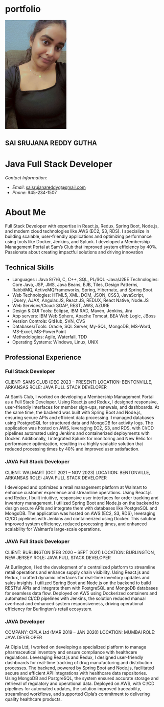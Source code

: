# portfolio
<img src="pp.jpeg" width=200 heigh=200>


## SAI SRUJANA REDDY GUTHA
# Java Full Stack Developer

*Contact Information*:
- *Email*: saisrujanareddyg@gmail.com
- *Phone*: 945-234-1507


# About Me
Full Stack Developer with expertise in React.js, Redux, Spring Boot, Node.js, and modern cloud technologies like AWS (EC2, S3, RDS). I specialize in building scalable, user-friendly applications and optimizing performance using tools like Docker, Jenkins, and Splunk. I developed a Membership Management Portal at Sam’s Club that improved system efficiency by 40%. Passionate about creating impactful solutions and driving innovation

## Technical Skills
- Languages	: Java 8/7/6, C, C++, SQL, PL/SQL
-Java/J2EE Technologies:	Core Java, JSP, JMS, Java Beans, EJB, Tiles, Design Patterns, RabbitMQ, ActiveMQFrameworks, Spring, Hibernate, and Spring Boot.
- Web Technologies:	HTML5, XML, DOM, JSON, CSS3, JavaScript, jQuery, AJAX, Angular.JS, React.JS, REDUX, React Native, Node.JS
- Web Services/Cloud:	SOAP, REST, AWS, AZURE
- Design & GUI Tools:	Eclipse, IBM RAD, Maven, Jenkins, Jira
- App servers:	IBM Web Sphere, Apache Tomcat, BEA Web Logic, JBoss
- Version Controls:	GitHub, SVN, CVS
- Databases/Tools:	Oracle, SQL Server, My-SQL, MongoDB, MS-Word, MS-Excel, MS-PowerPoint
- Methodologies:	 	Agile, Waterfall, TDD
- Operating Systems:	Windows, Linux, UNIX 


## Professional Experience

### Full Stack Developer 
CLIENT: SAMS CLUB (DEC 2023 – PRESENT) LOCATION: BENTONVILLE, ARKANSAS ROLE: JAVA FULL STACK DEVELOPER

At Sam’s Club, I worked on developing a Membership Management Portal as a Full Stack Developer. Using React.js and Redux, I designed responsive, user-friendly interfaces for member sign-ups, renewals, and dashboards. At the same time, the backend was built with Spring Boot and Node.js, ensuring secure APIs and efficient data processing. I managed databases using PostgreSQL for structured data and MongoDB for activity logs. The application was hosted on AWS, leveraging EC2, S3, and RDS, with CI/CD pipelines automated using Jenkins and containerized deployments with Docker. Additionally, I integrated Splunk for monitoring and New Relic for performance optimization, resulting in a highly scalable solution that reduced processing times by 40% and improved user satisfaction.

### JAVA Full Stack Developer
CLIENT: WALMART (OCT 2021 – NOV 2023) LOCATION: BENTONVILLE, ARKANSAS ROLE: JAVA FULL STACK DEVELOPER

I developed and optimized a retail management platform at Walmart to enhance customer experience and streamline operations. Using React.js and Redux, I built intuitive, responsive user interfaces for order tracking and inventory management. I utilized Spring Boot and Node.js on the backend to design secure APIs and integrate them with databases like PostgreSQL and MongoDB. The application was hosted on AWS (EC2, S3, RDS), leveraging CI/CD pipelines with Jenkins and containerized using Docker. This solution improved system efficiency, reduced processing times, and enhanced scalability for Walmart’s large-scale operations.

### JAVA Full Stack Developer
CLIENT: BURLINGTON (FEB 2020 – SEPT 2021) LOCATION: BURLINGTON, NEW JERSEY ROLE: JAVA FULL STACK DEVELOPER

At Burlington, I led the development of a centralized platform to streamline retail operations and enhance supply chain visibility. Using React.js and Redux, I crafted dynamic interfaces for real-time inventory updates and sales insights. I utilized Spring Boot and Node.js on the backend to build RESTful APIs and integrate them with PostgreSQL and MongoDB databases for seamless data flow. Deployed on AWS using Dockerized containers and automated CI/CD pipelines with Jenkins, the solution reduced manual overhead and enhanced system responsiveness, driving operational efficiency for Burlington’s retail ecosystem.

### JAVA Developer  
COMPANY: CIPLA Ltd (MAR 2019 – JAN 2020) LOCATION: MUMBAI ROLE: JAVA DEVELOPER

At Cipla Ltd, I worked on developing a specialized platform to manage pharmaceutical inventory and ensure compliance with healthcare regulations. Leveraging React.js and Redux, I designed user-friendly dashboards for real-time tracking of drug manufacturing and distribution processes. The backend, powered by Spring Boot and Node.js, facilitated secure and efficient API integrations with healthcare data repositories. Using MongoDB and PostgreSQL, the system ensured accurate storage and retrieval of regulatory and operational data. Deployed on AWS, with CI/CD pipelines for automated updates, the solution improved traceability, streamlined workflows, and supported Cipla’s commitment to delivering quality healthcare products.
